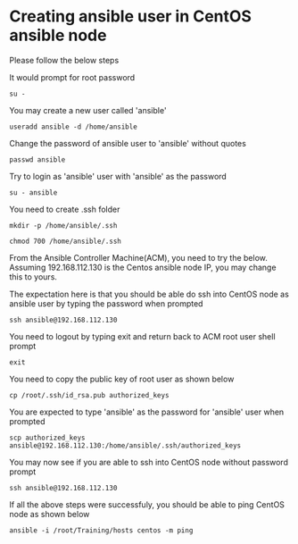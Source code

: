 # Creating ansible user in CentOS ansible node

Please follow the below steps

It would prompt for root password

    su -
    
You may create a new user called 'ansible'

    useradd ansible -d /home/ansible

Change the password of ansible user to 'ansible' without quotes

    passwd ansible
    
Try to login as 'ansible' user with 'ansible' as the password

    su - ansible
    
You need to create .ssh folder

    mkdir -p /home/ansible/.ssh
    
    chmod 700 /home/ansible/.ssh
    
From the Ansible Controller Machine(ACM), you need to try the below. Assuming 192.168.112.130 is the Centos ansible node IP, you may change this to yours.

The expectation here is that you should be able do ssh into CentOS node as ansible user by typing the password when prompted

    ssh ansible@192.168.112.130

You need to logout by typing exit and return back to ACM root user shell prompt

    exit

You need to copy the public key of root user as shown below
    
    cp /root/.ssh/id_rsa.pub authorized_keys
    
You are expected to type 'ansible' as the password for 'ansible' user when prompted
    
    scp authorized_keys ansible@192.168.112.130:/home/ansible/.ssh/authorized_keys
    
You may now see if you are able to ssh into CentOS node without password prompt
    
    ssh ansible@192.168.112.130
    
If all the above steps were successfuly, you should be able to ping CentOS node as shown below
    
    ansible -i /root/Training/hosts centos -m ping
